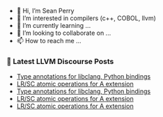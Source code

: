 - 👋 Hi, I’m Sean Perry
- 👀 I’m interested in compilers (c++, COBOL, llvm)
- 🌱 I’m currently learning ...
- 💞️ I’m looking to collaborate on ...
- 📫 How to reach me ...

<!---
s66perry/s66perry is a ✨ special ✨ repository because its `README.md` (this file) appears on your GitHub profile.
You can click the Preview link to take a look at your changes.
--->
### 📕 Latest LLVM Discourse Posts

<!-- DISCOURSE-LLVM:START -->
- [Type annotations for libclang, Python bindings](https://discourse.llvm.org/t/type-annotations-for-libclang-python-bindings/70644#post_5)
- [LR/SC atomic operations for A extension](https://discourse.llvm.org/t/lr-sc-atomic-operations-for-a-extension/70652#post_5)
- [Type annotations for libclang, Python bindings](https://discourse.llvm.org/t/type-annotations-for-libclang-python-bindings/70644#post_4)
- [LR/SC atomic operations for A extension](https://discourse.llvm.org/t/lr-sc-atomic-operations-for-a-extension/70652#post_4)
- [LR/SC atomic operations for A extension](https://discourse.llvm.org/t/lr-sc-atomic-operations-for-a-extension/70652#post_3)
<!-- DISCOURSE-LLVM:END -->

